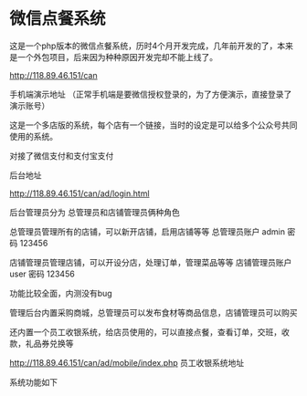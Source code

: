 # 微信点餐系统

这是一个php版本的微信点餐系统，历时4个月开发完成，几年前开发的了，本来是一个外包项目，后来因为种种原因开发完却不能上线了。

http://118.89.46.151/can

手机端演示地址 （正常手机端是要微信授权登录的，为了方便演示，直接登录了演示账号）

这是一个多店版的系统，每个店有一个链接，当时的设定是可以给多个公众号共同使用的系统。

对接了微信支付和支付宝支付

后台地址 

http://118.89.46.151/can/ad/login.html

后台管理员分为 总管理员和店铺管理员俩种角色

总管理员管理所有的店铺，可以新开店铺，启用店铺等等
总管理员账户 admin 密码 123456

店铺管理员管理店铺，可以开设分店，处理订单，管理菜品等等
店铺管理员账户 user 密码 123456

功能比较全面，内测没有bug

管理后台内置采购商城，总管理员可以发布食材等商品信息，店铺管理员可以购买

还内置一个员工收银系统，给店员使用的，可以直接点餐，查看订单，交班，收款，礼品券兑换等

http://118.89.46.151/can/ad/mobile/index.php 员工收银系统地址

系统功能如下
